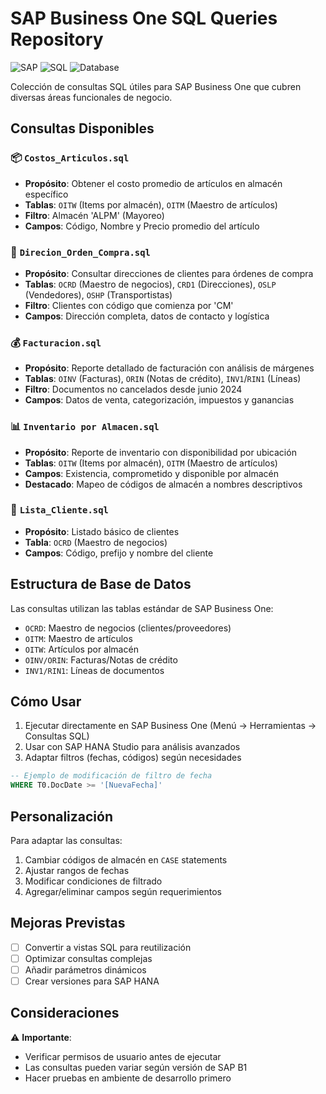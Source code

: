 # SAP Business One SQL Queries Repository

![SAP](https://img.shields.io/badge/SAP-Business%20One-blue) ![SQL](https://img.shields.io/badge/SQL-Queries-green) ![Database](https://img.shields.io/badge/Database-Operations-yellow)

Colección de consultas SQL útiles para SAP Business One que cubren diversas áreas funcionales de negocio.

## Consultas Disponibles

### 📦 `Costos_Articulos.sql`
- **Propósito**: Obtener el costo promedio de artículos en almacén específico
- **Tablas**: `OITW` (Items por almacén), `OITM` (Maestro de artículos)
- **Filtro**: Almacén 'ALPM' (Mayoreo)
- **Campos**: Código, Nombre y Precio promedio del artículo

### 📍 `Direcion_Orden_Compra.sql`
- **Propósito**: Consultar direcciones de clientes para órdenes de compra
- **Tablas**: `OCRD` (Maestro de negocios), `CRD1` (Direcciones), `OSLP` (Vendedores), `OSHP` (Transportistas)
- **Filtro**: Clientes con código que comienza por 'CM'
- **Campos**: Dirección completa, datos de contacto y logística

### 💰 `Facturacion.sql`
- **Propósito**: Reporte detallado de facturación con análisis de márgenes
- **Tablas**: `OINV` (Facturas), `ORIN` (Notas de crédito), `INV1`/`RIN1` (Líneas)
- **Filtro**: Documentos no cancelados desde junio 2024
- **Campos**: Datos de venta, categorización, impuestos y ganancias

### 📊 `Inventario por Almacen.sql`
- **Propósito**: Reporte de inventario con disponibilidad por ubicación
- **Tablas**: `OITW` (Items por almacén), `OITM` (Maestro de artículos)
- **Campos**: Existencia, comprometido y disponible por almacén
- **Destacado**: Mapeo de códigos de almacén a nombres descriptivos

### 👥 `Lista_Cliente.sql`
- **Propósito**: Listado básico de clientes
- **Tabla**: `OCRD` (Maestro de negocios)
- **Campos**: Código, prefijo y nombre del cliente

## Estructura de Base de Datos

Las consultas utilizan las tablas estándar de SAP Business One:
- `OCRD`: Maestro de negocios (clientes/proveedores)
- `OITM`: Maestro de artículos
- `OITW`: Artículos por almacén
- `OINV/ORIN`: Facturas/Notas de crédito
- `INV1/RIN1`: Líneas de documentos

## Cómo Usar

1. Ejecutar directamente en SAP Business One (Menú → Herramientas → Consultas SQL)
2. Usar con SAP HANA Studio para análisis avanzados
3. Adaptar filtros (fechas, códigos) según necesidades

```sql
-- Ejemplo de modificación de filtro de fecha
WHERE T0.DocDate >= '[NuevaFecha]'
```

## Personalización

Para adaptar las consultas:
1. Cambiar códigos de almacén en `CASE` statements
2. Ajustar rangos de fechas
3. Modificar condiciones de filtrado
4. Agregar/eliminar campos según requerimientos

## Mejoras Previstas

- [ ] Convertir a vistas SQL para reutilización
- [ ] Optimizar consultas complejas
- [ ] Añadir parámetros dinámicos
- [ ] Crear versiones para SAP HANA

## Consideraciones

⚠️ **Importante**:
- Verificar permisos de usuario antes de ejecutar
- Las consultas pueden variar según versión de SAP B1
- Hacer pruebas en ambiente de desarrollo primero